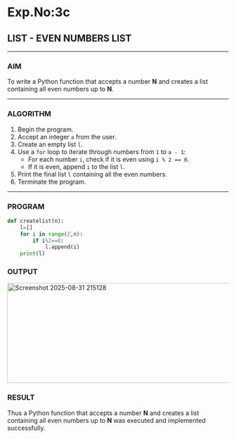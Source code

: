 # Exp.No:3c
## LIST - EVEN NUMBERS LIST

---

### AIM  
To write a Python function that accepts a number **N** and creates a list containing all even numbers up to **N**.

---

### ALGORITHM

1. Begin the program.  
2. Accept an integer `a` from the user.  
3. Create an empty list `l`.  
4. Use a `for` loop to iterate through numbers from `1` to `a - 1`:  
   - For each number `i`, check if it is even using `i % 2 == 0`.  
   - If it is even, append `i` to the list `l`.  
5. Print the final list `l` containing all the even numbers.  
6. Terminate the program.

---

### PROGRAM

```python
def createlist(n):
    l=[]
    for i in range(2,n):
        if i%2==0:
            l.append(i)
    print(l)
```

### OUTPUT

<img width="861" height="227" alt="Screenshot 2025-08-31 215128" src="https://github.com/user-attachments/assets/19e01921-5348-4083-9b14-64733b34a5e6" />


### RESULT

Thus a Python function that accepts a number **N** and creates a list containing all even numbers up to **N** was executed and implemented successfully.

